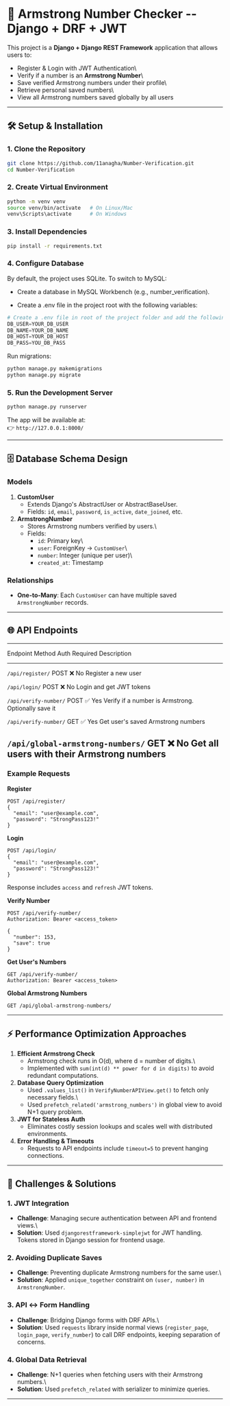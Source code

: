 # 🚀 Armstrong Number Checker -- Django + DRF + JWT

This project is a **Django + Django REST Framework** application that
allows users to:

-   Register & Login with JWT Authentication\
-   Verify if a number is an **Armstrong Number**\
-   Save verified Armstrong numbers under their profile\
-   Retrieve personal saved numbers\
-   View all Armstrong numbers saved globally by all users

------------------------------------------------------------------------

## 🛠️ Setup & Installation

### 1. Clone the Repository

``` bash
git clone https://github.com/11anagha/Number-Verification.git
cd Number-Verification
```

### 2. Create Virtual Environment

``` bash
python -m venv venv
source venv/bin/activate   # On Linux/Mac
venv\Scripts\activate      # On Windows
```

### 3. Install Dependencies

``` bash
pip install -r requirements.txt
```

### 4. Configure Database

By default, the project uses SQLite.
To switch to MySQL:

* Create a database in MySQL Workbench (e.g., number_verification).

* Create a .env file in the project root with the following variables:
  
``` python
# Create a .env file in root of the project folder and add the following environment variables
DB_USER=YOUR_DB_USER
DB_NAME=YOUR_DB_NAME
DB_HOST=YOUR_DB_HOST
DB_PASS=YOU_DB_PASS
```

Run migrations:

``` bash
python manage.py makemigrations
python manage.py migrate
```

### 5. Run the Development Server

``` bash
python manage.py runserver
```

The app will be available at:\
👉 `http://127.0.0.1:8000/`

------------------------------------------------------------------------

## 🗄️ Database Schema Design

### Models

1.  **CustomUser**
    -   Extends Django's AbstractUser or AbstractBaseUser.
    -   Fields: `id`, `email`, `password`, `is_active`, `date_joined`,
        etc.
2.  **ArmstrongNumber**
    -   Stores Armstrong numbers verified by users.\
    -   Fields:
        -   `id`: Primary key\
        -   `user`: ForeignKey → `CustomUser`\
        -   `number`: Integer (unique per user)\
        -   `created_at`: Timestamp

### Relationships

-   **One-to-Many**: Each `CustomUser` can have multiple saved
    `ArmstrongNumber` records.

------------------------------------------------------------------------

## 🌐 API Endpoints

  -------------------------------------------------------------------------
  Endpoint                           Method   Auth Required   Description
  ---------------------------------- -------- --------------- -------------
  `/api/register/`                   POST     ❌ No           Register a
                                                              new user

  `/api/login/`                      POST     ❌ No           Login and get
                                                              JWT tokens

  `/api/verify-number/`              POST     ✅ Yes          Verify if a
                                                              number is
                                                              Armstrong.
                                                              Optionally
                                                              save it

  `/api/verify-number/`              GET      ✅ Yes          Get user's
                                                              saved
                                                              Armstrong
                                                              numbers

  `/api/global-armstrong-numbers/`   GET      ❌ No           Get all users
                                                              with their
                                                              Armstrong
                                                              numbers
  -------------------------------------------------------------------------

### Example Requests

**Register**

``` http
POST /api/register/
{
  "email": "user@example.com",
  "password": "StrongPass123!"
}
```

**Login**

``` http
POST /api/login/
{
  "email": "user@example.com",
  "password": "StrongPass123!"
}
```

Response includes `access` and `refresh` JWT tokens.

**Verify Number**

``` http
POST /api/verify-number/
Authorization: Bearer <access_token>

{
  "number": 153,
  "save": true
}
```

**Get User's Numbers**

``` http
GET /api/verify-number/
Authorization: Bearer <access_token>
```

**Global Armstrong Numbers**

``` http
GET /api/global-armstrong-numbers/
```

------------------------------------------------------------------------

## ⚡ Performance Optimization Approaches

1.  **Efficient Armstrong Check**
    -   Armstrong check runs in O(d), where d = number of digits.\
    -   Implemented with `sum(int(d) ** power for d in digits)` to avoid
        redundant computations.
2.  **Database Query Optimization**
    -   Used `.values_list()` in `VerifyNumberAPIView.get()` to fetch
        only necessary fields.\
    -   Used `prefetch_related('armstrong_numbers')` in global view to
        avoid N+1 query problem.
3.  **JWT for Stateless Auth**
    -   Eliminates costly session lookups and scales well with
        distributed environments.
4.  **Error Handling & Timeouts**
    -   Requests to API endpoints include `timeout=5` to prevent hanging
        connections.

------------------------------------------------------------------------

## 🧩 Challenges & Solutions

### 1. **JWT Integration**

-   **Challenge**: Managing secure authentication between API and
    frontend views.\
-   **Solution**: Used `djangorestframework-simplejwt` for JWT handling.
    Tokens stored in Django session for frontend usage.

### 2. **Avoiding Duplicate Saves**

-   **Challenge**: Preventing duplicate Armstrong numbers for the same
    user.\
-   **Solution**: Applied `unique_together` constraint on
    `(user, number)` in `ArmstrongNumber`.

### 3. **API ↔ Form Handling**

-   **Challenge**: Bridging Django forms with DRF APIs.\
-   **Solution**: Used `requests` library inside normal views
    (`register_page`, `login_page`, `verify_number`) to call DRF
    endpoints, keeping separation of concerns.

### 4. **Global Data Retrieval**

-   **Challenge**: N+1 queries when fetching users with their Armstrong
    numbers.\
-   **Solution**: Used `prefetch_related` with serializer to minimize
    queries.

------------------------------------------------------------------------
